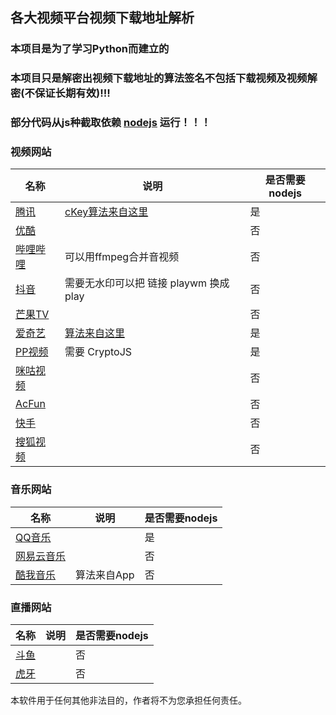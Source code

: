 ##  各大视频平台视频下载地址解析

###  本项目是为了学习Python而建立的

### 本项目只是解密出视频下载地址的算法签名不包括下载视频及视频解密(不保证长期有效)!!!

### 部分代码从js种截取依赖 [nodejs](https://nodejs.org/) 运行！！！

### 视频网站

| 名称 | 说明 | 是否需要nodejs |
| ---- | ---- | ---- |
|  [腾讯](https://v.qq.com/)     | [cKey算法来自这里](https://github.com/ZSAIm/iqiyi-parser/blob/master/js/tencent.js) | 是 |
|   [优酷](https://www.youku.com/)   |  | 否 |
|  [哔哩哔哩](https://www.bilibili.com/)    |可以用ffmpeg合并音视频  | 否 |
|   [抖音](https://www.iesdouyin.com/)    | 需要无水印可以把 链接 playwm 换成play | 否 |
| [芒果TV](https://www.mgtv.com) |  | 否 |
|  [爱奇艺](https://www.iqiyi.com/) | [算法来自这里](https://github.com/ZSAIm/iqiyi-parser/blob/master/js/iqiyi_2019-08.js) | 是             |
| [PP视频](https://v.pptv.com/) | 需要 CryptoJS | 是 |
| [咪咕视频](https://www.miguvideo.com/) | | 否 |
| [AcFun](https://www.acfun.cn/) | | 否 |
| [快手](https://www.kuaishou.com/) | | 否 |
| [搜狐视频](https://tv.sohu.com/) | | 否 |


### 音乐网站

|  名称    |  说明    |    是否需要nodejs  |
| ---- | ---- | ---- |
| [QQ音乐](https://y.qq.com/) | | 是 |
| [网易云音乐](https://music.163.com/) | | 否 |
| [酷我音乐](http://www.kuwo.cn/) | 算法来自App| 否 |


### 直播网站

|  名称    |  说明    |    是否需要nodejs  |
| ---- | ---- | ---- |
| [斗鱼](https://www.douyu.com/) | | 否 |
| [虎牙](https://www.huya.com/) | | 否 |

本软件用于任何其他非法目的，作者将不为您承担任何责任。

